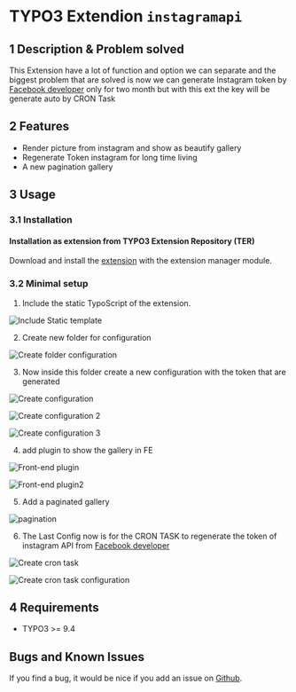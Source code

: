 # TYPO3 Extendion ``instagramapi``

## 1 Description & Problem solved 
This Extension have a lot of function and option we can separate and the biggest problem that are solved is now we can generate Instagram token by  [Facebook developer](https://developers.facebook.com/) only for two month but with this ext the key will be generate auto by CRON Task

## 2 Features
* Render picture from instagram and show as beautify gallery
* Regenerate Token instagram for long time living 
* A new pagination gallery 

## 3 Usage 

### 3.1 Installation

#### Installation as extension from TYPO3 Extension Repository (TER)

Download and install the [extension][1] with the extension manager module.


### 3.2 Minimal setup

1) Include the static TypoScript of the extension.

![Include Static template](Documentation/Images/Instruction/static_template.png)

2) Create new folder for configuration 

![Create folder configuration](Documentation/Images/Instruction/create_folder.png)

3) Now inside this folder create a new configuration with the token that are generated 

![Create configuration ](Documentation/Images/Instruction/create_configuration1.png)

![Create configuration 2](Documentation/Images/Instruction/create_configuration2.png)

![Create configuration 3](Documentation/Images/Instruction/create_configuration3.png)

4) add plugin to show the gallery in FE 

![Front-end plugin](Documentation/Images/Instruction/Fe_plugin1.png)

![Front-end plugin2](Documentation/Images/Instruction/Fe_plugin2.png)

5) Add a paginated gallery 


![pagination](Documentation/Images/Instruction/pagination.png)

6) The Last Config now is for the CRON TASK to regenerate the token of instagram API from [Facebook developer](https://developers.facebook.com/)

![Create cron task](Documentation/Images/Instruction/cron1.png)

![Create cron task configuration](Documentation/Images/Instruction/cron2.png)


## 4 Requirements

- TYPO3 >= 9.4

## Bugs and Known Issues
If you find a bug, it would be nice if you add an issue on [Github](https://github.com/taieb123/instagramapi/issues).


[1]: https://extensions.typo3.org/extension/instagramapi/